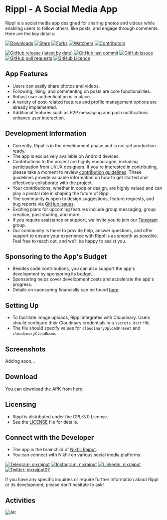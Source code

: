# Rippl - A Social Media App

Rippl is a social media app designed for sharing photos and videos while enabling users to follow others, like posts, and engage through comments. Here are the key details:

[![Downloads](https://img.shields.io/github/downloads/nixrajput/social-media-app-flutter/total?label=Downloads)][releases]
[![Stars](https://img.shields.io/github/stars/nixrajput/social-media-app-flutter?label=Stars)][repo]
[![Forks](https://img.shields.io/github/forks/nixrajput/social-media-app-flutter?label=Forks)][repo]
[![Watchers](https://img.shields.io/github/watchers/nixrajput/social-media-app-flutter?label=Watchers)][repo]
[![Contributors](https://img.shields.io/github/contributors/nixrajput/social-media-app-flutter?label=Contributors)][repo]

[![GitHub release (latest by date)](https://img.shields.io/github/v/release/nixrajput/social-media-app-flutter?label=Latest)][releases]
[![GitHub last commit](https://img.shields.io/github/last-commit/nixrajput/social-media-app-flutter?label=Last+Commit)][repo]
[![GitHub issues](https://img.shields.io/github/issues/nixrajput/social-media-app-flutter?label=Issues)][issues]
[![GitHub pull requests](https://img.shields.io/github/issues-pr/nixrajput/social-media-app-flutter?label=Pull+Requests)][pulls]
[![GitHub Licence](https://img.shields.io/github/license/nixrajput/social-media-app-flutter?label=Licence)][license]

## App Features

- Users can easily share photos and videos.
- Following, liking, and commenting on posts are core functionalities.
- Robust user authentication is in place.
- A variety of post-related features and profile management options are already implemented.
- Additional features such as P2P messaging and push notifications enhance user interaction.

## Development Information

- Currently, Rippl is in the development phase and is not yet production-ready.
- The app is exclusively available on Android devices.
- Contributions to the project are highly encouraged, including participation from UI/UX designers. If you're interested in contributing, please take a moment to review [contribution guidelines](CONTRIBUTING.md). These guidelines provide valuable information on how to get started and effectively collaborate with the project.
- Your contributions, whether in code or design, are highly valued and can play a pivotal role in shaping the future of Rippl.
- The community is open to design suggestions, feature requests, and bug reports via  [GitHub issues](https://github.com/nixrajput/social-media-app-flutter/issues).
- Exciting plans for upcoming features include group messaging, group creation, post sharing, and more.
- If you require assistance or support, we invite you to join our [Telegram][telegram] group.
- Our community is there to provide help, answer questions, and offer support to ensure your experience with Rippl is as smooth as possible. Feel free to reach out, and we'll be happy to assist you.

## Sponsoring to the App's Budget

- Besides code contributions, you can also support the app's development by sponsoring its budget.
- Sponsoring helps cover development costs and accelerate the app's progress.
- Details on sponsoring financially can be found [here](https://github.com/sponsors/nixrajput).

## Setting Up

- To facilitate image uploads, Rippl integrates with Cloudinary. Users should configure their Cloudinary credentials in a `secrets.dart` file.
- The file should specify values for `cloudinaryUploadPreset` and `cloudinaryCloudName`.

## Screenshots

Adding soon...

## Download

You can download the APK from [here][releases].

## Licensing

- Rippl is distributed under the GPL-3.0 License.
- See the [LICENSE](LICENSE.md) file for details.

## Connect with the Developer

- The app is the brainchild of [Nikhil Rajput][portfolio].
- You can connect with Nikhil on various social media platforms.

[![Telegram: nixrajput](https://img.shields.io/badge/nixrajput-141430?logo=Telegram&logoColor=fff)][telegramMe]
[![Instagram: nixrajput](https://img.shields.io/badge/nixrajput-141430?logo=Instagram&logoColor=fff)][instagram]
[![Linkedin: nixrajput](https://img.shields.io/badge/nixrajput-141430?logo=Linkedin&logoColor=fff)][linkedin]
[![Twitter: nixrajput07](https://img.shields.io/badge/nixrajput07-141430?logo=Twitter&logoColor=fff)][twitter]

If you have any specific inquiries or require further information about Rippl or its development, please don't hesitate to ask!

## Activities

![Alt](https://repobeats.axiom.co/api/embed/e86f92199e9d903eba60dadebd6f780fda7c5815.svg "Repobeats analytics image")

[github]: https://github.com/nixrajput
[website]: https://nixlab.co.in
[twitter]: https://twitter.com/nixrajput07
[instagram]: https://instagram.com/nixrajput
[linkedin]: https://linkedin.com/in/nixrajput
[portfolio]: https://nixrajput.nixlab.co.in
[releases]: https://github.com/nixrajput/social-media-app-flutter/releases
[repo]: https://github.com/nixrajput/social-media-app-flutter
[issues]: https://github.com/nixrajput/social-media-app-flutter/issues
[license]: https://github.com/nixrajput/social-media-app-flutter/blob/master/LICENSE.md
[pulls]: https://github.com/nixrajput/social-media-app-flutter/pulls
[telegram]: https://telegram.me/nixlab_in
[telegramMe]: https://telegram.me/nixrajput

